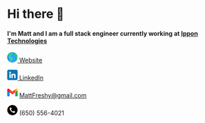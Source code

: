 # Hi there 👋

#### I'm Matt and I am a full stack engineer currently working at [Ippon Technologies](https://us.ippon.tech/)


[![Website](./images//earth.png) Website](https://mattfreshwaters.github.io/)

[![Linkedin](./images//linkedin.png) LinkedIn](https://www.linkedin.com/in/matthew-freshwaters/)

![gmail logo](./images//gmail.png) MattFreshy@gmail.com

![phone Symbol](./images/phone-call.png) (650) 556-4021

